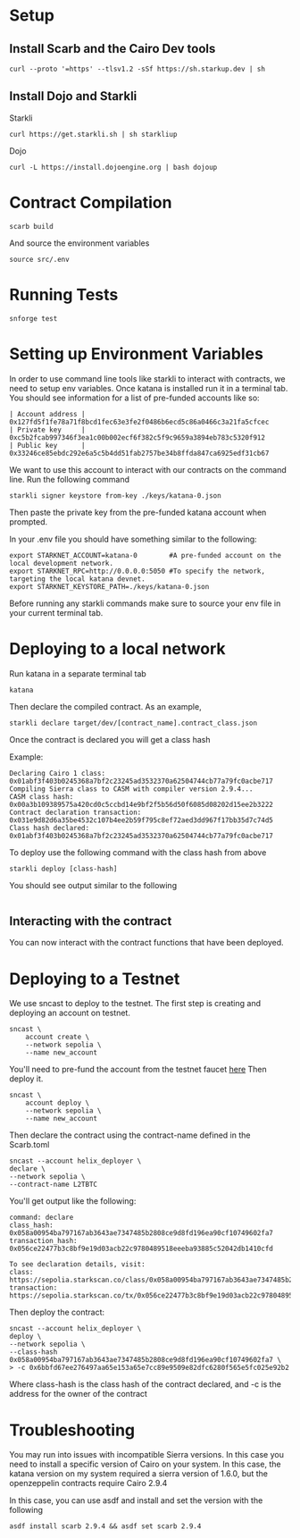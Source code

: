# Setup

## Install Scarb and the Cairo Dev tools
```
curl --proto '=https' --tlsv1.2 -sSf https://sh.starkup.dev | sh
```

## Install Dojo and Starkli
Starkli
```
curl https://get.starkli.sh | sh starkliup
```
Dojo
```
curl -L https://install.dojoengine.org | bash dojoup
```

# Contract Compilation
```
scarb build
```
And source the environment variables
```
source src/.env
```
# Running Tests
```
snforge test
```

# Setting up Environment Variables
In order to use command line tools like starkli to interact with contracts, we need to setup env variables.
Once katana is installed run it in a terminal tab. You should see information for a list of pre-funded
accounts like so:
```
| Account address |  0x127fd5f1fe78a71f8bcd1fec63e3fe2f0486b6ecd5c86a0466c3a21fa5cfcec
| Private key     |  0xc5b2fcab997346f3ea1c00b002ecf6f382c5f9c9659a3894eb783c5320f912
| Public key      |  0x33246ce85ebdc292e6a5c5b4dd51fab2757be34b8ffda847ca6925edf31cb67
```

We want to use this account to interact with our contracts on the command line. Run the following command
```
starkli signer keystore from-key ./keys/katana-0.json
```
Then paste the private key from the pre-funded katana account when prompted.

In your .env file you should have something similar to the following:
```
export STARKNET_ACCOUNT=katana-0        #A pre-funded account on the local development network.
export STARKNET_RPC=http://0.0.0.0:5050 #To specify the network, targeting the local katana devnet.
export STARKNET_KEYSTORE_PATH=./keys/katana-0.json
```

Before running any starkli commands make sure to source your env file in your current terminal tab.

# Deploying to a local network
Run katana in a separate terminal tab
```
katana
```

Then declare the compiled contract. As an example, 
```
starkli declare target/dev/[contract_name].contract_class.json
```

Once the contract is declared you will get a class hash

Example:
```
Declaring Cairo 1 class: 0x01abf3f403b0245368a7bf2c23245ad3532370a62504744cb77a79fc0acbe717
Compiling Sierra class to CASM with compiler version 2.9.4...
CASM class hash: 0x00a3b109389575a420cd0c5ccbd14e9bf2f5b56d50f6085d08202d15ee2b3222
Contract declaration transaction: 0x031e9d82d6a35be4532c107b4ee2b59f795c8ef72aed3dd967f17bb35d7c74d5
Class hash declared:
0x01abf3f403b0245368a7bf2c23245ad3532370a62504744cb77a79fc0acbe717
```

To deploy use the following command with the class hash from above
```
starkli deploy [class-hash]
```

You should see output similar to the following
```

```
## Interacting with the contract
You can now interact with the contract functions that have been deployed.


# Deploying to a Testnet
We use sncast to deploy to the testnet. The first step is creating and deploying an account on testnet.
```
sncast \
    account create \
    --network sepolia \
    --name new_account
```
You'll need to pre-fund the account from the testnet faucet [here](https://starknet-faucet.vercel.app)
Then deploy it.
```
sncast \
    account deploy \
    --network sepolia \
    --name new_account
```

Then declare the contract using the contract-name defined in the Scarb.toml
```
sncast --account helix_deployer \
declare \
--network sepolia \
--contract-name L2TBTC
```
You'll get output like the following:
```
command: declare
class_hash: 0x058a00954ba797167ab3643ae7347485b2808ce9d8fd196ea90cf10749602fa7
transaction_hash: 0x056ce22477b3c8bf9e19d03acb22c9780489518eeeba93885c52042db1410cfd

To see declaration details, visit:
class: https://sepolia.starkscan.co/class/0x058a00954ba797167ab3643ae7347485b2808ce9d8fd196ea90cf10749602fa7
transaction: https://sepolia.starkscan.co/tx/0x056ce22477b3c8bf9e19d03acb22c9780489518eeeba93885c52042db1410cfd
```

Then deploy the contract:
```
sncast --account helix_deployer \
deploy \
--network sepolia \
--class-hash 0x058a00954ba797167ab3643ae7347485b2808ce9d8fd196ea90cf10749602fa7 \
> -c 0x6bbfd67ee276497aa65e153a65e7cc89e9509e82dfc6280f565e5fc025e92b2
```

Where class-hash is the class hash of the contract declared, and -c is the address for the owner of the contract

# Troubleshooting
You may run into issues with incompatible Sierra versions. In this case you need to install a specific version
of Cairo on your system. In this case, the katana version on my system required a sierra version of 1.6.0, but
the openzeppelin contracts require Cairo 2.9.4

In this case, you can use asdf and install and set the version with the following
```
asdf install scarb 2.9.4 && asdf set scarb 2.9.4
```


